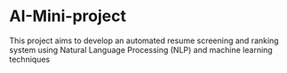 # AI-Mini-project
This project aims to develop an automated resume screening and ranking system using Natural Language Processing (NLP) and machine learning techniques
